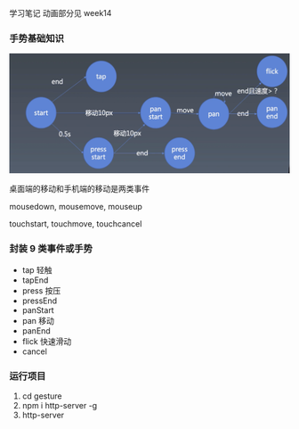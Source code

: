 学习笔记
动画部分见 week14

### 手势基础知识

![](./手势.png)

桌面端的移动和手机端的移动是两类事件

mousedown,
mousemove,
mouseup

touchstart,
touchmove,
touchcancel

### 封装 9 类事件或手势

- tap 轻触
- tapEnd
- press 按压
- pressEnd
- panStart
- pan 移动
- panEnd
- flick 快速滑动
- cancel

### 运行项目

1. cd gesture
2. npm i http-server -g
3. http-server
